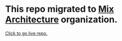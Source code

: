 #  This repo migrated to [Mix Architecture](https://github.com/mixarchitecture) organization.

[Click to go live repo.](https://github.com/mixarchitecture/frontend)
